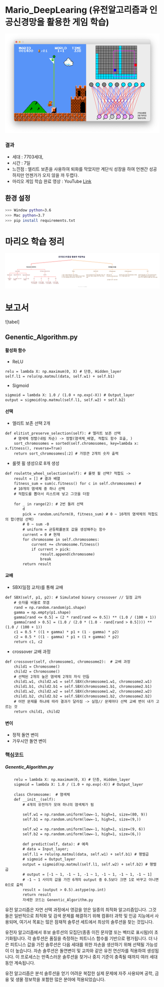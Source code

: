# Mario_DeepLearing (유전알고리즘과 인공신경망을 활용한 게임 학습)
![tabel](image/Mario_DeepLearning_Image.png)

### 결과
- 세대 : 7703세대,
- 시간 : 7일
- 느낀점 : 엘리트 보존을 사용하여 퇴화를 막았지만 계단식 성장을 하여 언젠간 성공하지만 언젠가가 오지 않을 까 두렵다.
- 마리오 게임 학습 완료 영상 : YouTube [Link](https://www.youtube.com/watch?v=icxwqmojT18)

## 환경 설정
```bash
>>> Window python=3.6
>>> Mac python=3.7
>>> pip install requirements.txt
```

# 마리오 학습 정리
![tabel](image/image77.png) 

# 보고서
![tabel]
## Genentic_Algorithm.py
#### 활성화 함수
- ReLU
<pre><code>relu = lambda X: np.maximum(0, X) # 단층, Hidden_layer
self.l1 = relu(np.matmul(data, self.w1) + self.b1)</code></pre>
- Sigmoid
<pre><code>sigmoid = lambda X: 1.0 / (1.0 + np.exp(-X)) # Output_layer
output = sigmoid(np.matmul(self.l1, self.w2) + self.b2)</code></pre>

#### 선택
- 엘리트 보존 선택 2개
<pre><code>def elitist_preserve_selection(self): # 엘리트 보존 선택
    # 염색체 정렬(내림 차순) -> 정렬(염색체_배열, 적합도 함수 호출, )
    sort_chromosomes = sorted(self.chromosomes, key=lambda x: x.fitness(), reverse=True)
    return sort_chromosomes[:2] # 가장큰 2개의 숫자 출력</code></pre>
- 룰렛 휠 생성으로 8개 생성
<pre><code>def roulette_wheel_selection(self): # 룰렛 휠 선택? 적합도 ->
    result = [] # 결과 배열
    fitness_sum = sum(c.fitness() for c in self.chromosomes) #
    # 10개의 염색체 중 하나 선택
    # 적합도를 뽑아서 리스트에 넣고 그것을 더함

    for _ in range(2): # 2번 돌려 선택
        d
        pick = random.uniform(0, fitness_sum) # 0 ~ 10개의 염색체의 적합도의 합(랜덤 선택)
        # 0 ~ sum -0
        # uniform = 균등확률분포 값을 생성해주는 함수
        current = 0 # 현재
        for chromosome in self.chromosomes:
            current += chromosome.fitness()
            if current > pick:
                result.append(chromosome)
                break
        return result</code></pre>

#### 교배
- SBX(일점 교차)를 통해 교배
<pre><code>def SBX(self, p1, p2): # Simulated binary crossover // 일점 교차
    # 숫자를 비율로 쪼갬
    rand = np.random.random(p1.shape)
    gamma = np.empty(p1.shape)
    gamma[rand <= 0.5] = (2 * rand[rand <= 0.5]) ** (1.0 / (100 + 1))
    gamma[rand > 0.5] = (1.0 / (2.0 * (1.0 - rand[rand > 0.5]))) ** (1.0 / (100 + 1))
    c1 = 0.5 * ((1 + gamma) * p1 + (1 - gamma) * p2)
    c2 = 0.5 * ((1 - gamma) * p1 + (1 + gamma) * p2)
    return c1, c2</code></pre>
- crossover 교배 과정
<pre><code>def crossover(self, chromosome1, chromosome2):  # 교배 과정
    child1 = Chromosome()
    child2 = Chromosome()
    # 선택된 2개의 높은 염색체 2개의 자식 만듭
    child1.w1, child2.w1 = self.SBX(chromosome1.w1, chromosome2.w1)
    child1.b1, child2.b1 = self.SBX(chromosome1.b1, chromosome2.b1)
    child1.w2, child2.w2 = self.SBX(chromosome1.w2, chromosome2.w2)
    child1.b2, child2.b2 = self.SBX(chromosome1.b2, chromosome2.b2)
    # 어떤 문제를 하냐에 따라 결과가 달라짐 -> 실험// 문제마다 선택 교배 변이 내가 고르는 것
    return child1, child2</code></pre>
#### 변이
- 정적 돌연 변이
- 가우시안 돌연 변이

### 핵심코드
##### Genentic_Algorithm.py
<pre><code>    relu = lambda X: np.maximum(0, X) # 단층, Hidden_layer
    sigmoid = lambda X: 1.0 / (1.0 + np.exp(-X)) # Output_layer
    
    class Chromosome:  # 염색체
    def __init__(self):
        # 4개의 유전자가 모여 하나의 염색체가 됨

        self.w1 = np.random.uniform(low=-1, high=1, size=(80, 9))
        self.b1 = np.random.uniform(low=-1, high=1, size=(9,))

        self.w2 = np.random.uniform(low=-1, high=1, size=(9, 6))
        self.b2 = np.random.uniform(low=-1, high=1, size=(6,))
        
        def predict(self, data): # 예측
        # data = Input_layer;
        self.l1 = relu(np.matmul(data, self.w1) + self.b1) # 행렬곱
        # sigmoid = Output_layer
        output = sigmoid(np.matmul(self.l1, self.w2) + self.b2) # 행렬곱
        # output = [-1 ~ 1, -1 ~ 1, -1 ~ 1, -1 ~ 1, -1 ~ 1, -1 ~ 1]
        # -1 ~ 1 사이의 값을 가진 6개의 output 중 0.5보다 크면 1로 바꾸고 아니면 0으로 출력
        result = (output > 0.5).astype(np.int)
        return result
        자세한 코드는 Genentic_Algorithm.py</code></pre>      

유전 알고리즘은 자연 선택 과정에서 영감을 얻은 일종의 최적화 알고리즘입니다. 그것들은 일반적으로 최적화 및 검색 문제를 해결하기 위해 컴퓨터 과학 및 인공 지능에서 사용되며, 여기서 목표는 많은 잠재적 솔루션 세트에서 최상의 솔루션을 찾는 것입니다.

유전자 알고리즘에서 후보 솔루션의 모집단(종종 이진 문자열 또는 벡터로 표시됨)이 초기화됩니다. 각 솔루션은 품질을 측정하는 피트니스 함수를 기반으로 평가됩니다. 더 나은 피트니스 값을 가진 솔루션은 다음 세대를 위한 자손을 생산하기 위해 선택될 가능성이 더 높습니다. 자손 솔루션은 돌연변이 및 교차와 같은 유전 연산자를 적용하여 생성됩니다. 이 프로세스는 만족스러운 솔루션을 찾거나 중지 기준이 충족될 때까지 여러 세대 동안 계속됩니다.

유전 알고리즘은 분석 솔루션을 얻기 어려운 복잡한 실제 문제에 자주 사용되며 공학, 금융 및 생물 정보학을 포함한 많은 분야에 적용되었습니다.




